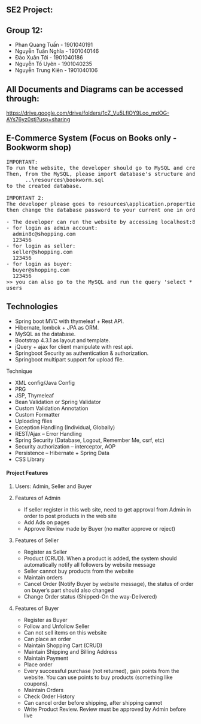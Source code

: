 ## SE2 Project:
## Group 12:
<ul>
    <li>Phan Quang Tuấn - 1901040191</li>
    <li>Nguyễn Tuấn Nghĩa - 1901040146</li>
    <li>Đào Xuân Tới - 1901040186</li>
    <li>Nguyễn Tố Uyên - 1901040235</li>
    <li>Nguyễn Trung Kiên - 1901040106</li>
</ul>

## All Documents and Diagrams can be accessed through:
https://drive.google.com/drive/folders/1cZ_Vu5LflOY9Loo_mdOG-AYs76yz0stj?usp=sharing

## E-Commerce System (Focus on Books only - Bookworm shop)
<pre>
IMPORTANT: 
To run the website, the developer should go to MySQL and create a schema (database),
Then, from the MySQL, please import database's structure and data from the following folder
      ..\resources\bookworm.sql
to the created database.

IMPORTANT 2: 
The developer please goes to resources\application.properties
then change the database password to your current one in order to use it.

- The developer can run the website by accessing localhost:8080
- for login as admin account:
  admin8c@shopping.com
  123456
- for login as seller:
  seller@shopping.com
  123456
- for login as buyer:
  buyer@shopping.com
  123456
>> you can also go to the MySQL and run the query 'select * from `user`' to see the full list of
users
</pre>

## Technologies

<ul>
    <li>Spring boot MVC with thymeleaf + Rest API.</li>
    <li>Hibernate, lombok + JPA as ORM.</li>
    <li>MySQL as the database.</li>
    <li>Bootstrap 4.3.1 as layout and template.</li>
    <li>jQuery + ajax for client manipulate with rest api.</li>
    <li>Springboot Security as authentication & authorization.</li>
    <li>Springboot multipart support for upload file.</li>
</ul>

Technique
<ul>
    <li>XML config/Java Config</li>
    <li>PRG</li>
    <li>JSP, Thymeleaf</li>
    <li>Bean Validation or Spring Validator</li>
    <li>Custom Validation Annotation</li>
    <li>Custom Formatter</li>
    <li>Uploading files</li>
    <li>Exception Handling (Individual, Globally)</li>
    <li>REST/Ajax – Error Handling</li>
    <li>Spring Security (Database, Logout, Remember Me, csrf, etc)</li>
    <li>Security authorization – interceptor, AOP</li>
    <li>Persistence – Hibernate + Spring Data</li>
    <li>CSS Library</li> 
</ul>

#### Project Features

1.	Users: Admin, Seller and Buyer
2.	Features of Admin<br/>
        <ul>
            <li>If seller register in this web site, need to get approval from Admin in order to post products in the web site</li>
            <li>Add Ads on pages</li>
            <li>Approve Review made by Buyer (no matter approve or reject)</li>
        </ul> 

3.	Features of Seller
        <ul> 
            <li>Register as Seller</li> 
            <li>Product (CRUD). When a product is added, the system should automatically notify all followers by website message</li> 
            <li>Seller cannot buy products from the website</li> 
            <li>Maintain orders  </li>
            <li>Cancel Order (Notify Buyer by website message), the status of order on buyer’s part should also changed</li> 
            <li>Change Order status (Shipped-On the way-Delivered)</li>
        </ul> 

4.	Features of Buyer
        <ul> 
            <li>Register as Buyer</li> 
            <li>Follow and Unfollow Seller</li> 
            <li>Can not sell items on this website</li> 
            <li>Can place an order </li>
            <li>Maintain Shopping Cart (CRUD)</li> 
            <li>Maintain Shipping and Billing Address</li> 
            <li>Maintain Payment </li>
            <li>Place order </li>
            <li>Every successful purchase (not returned), gain points from the website. You can use points to buy products (something like coupons).</li> 
            <li>Maintain Orders </li>
            <li>Check Order History </li>
            <li>Can cancel order before shipping, after shipping cannot</li>
            <li>Write Product Review. Review must be approved by Admin before live</li> 
        </ul>

